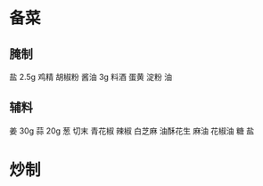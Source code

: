 
# 备菜
## 腌制

盐 2.5g 鸡精 胡椒粉 
酱油 3g 料酒
蛋黄 淀粉 油

## 辅料

姜 30g 蒜 20g 葱 切末
青花椒 辣椒
白芝麻 油酥花生
麻油 花椒油
糖 盐

# 炒制
